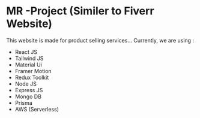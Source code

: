# MR -Project (Similer to Fiverr Website)
This website is made for product selling services...
Currently, we are using :
- React JS
- Tailwind JS
- Material Ui
- Framer Motion
- Redux Toolkit
- Node JS
- Express JS
- Mongo DB
- Prisma
- AWS (Serverless)

